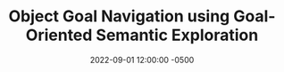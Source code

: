 ---
layout: post
title: Object Goal Navigation using Goal-Oriented Semantic Exploration
authors: Devendra Singh Chaplot1, Dhiraj Gandhi, Abhinav Gupta, Ruslan Salakhutdinov
venue: NeurIPS, 2020
published: 2020-
link: https://arxiv.org/abs/2007.00643
date: 2022-09-01 12:00:00 -0500
location: N09, EB
leader: Xiaohan Zhang
tags:
- Learning and Planning
---